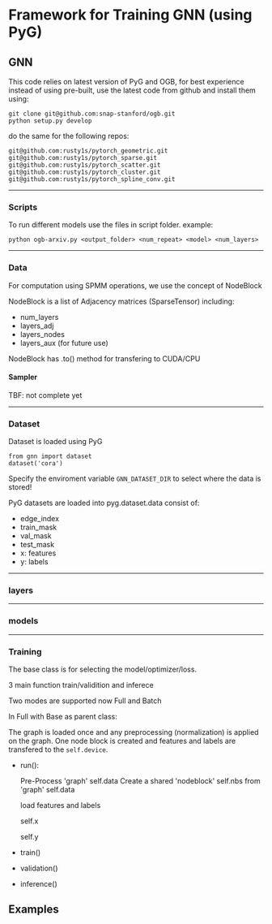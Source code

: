 # Framework for Training GNN (using PyG)

## GNN

This code relies on latest version of PyG and OGB, for best experience instead of using pre-built, use the latest code from github and install them using:

    git clone git@github.com:snap-stanford/ogb.git
    python setup.py develop


do the same for the following repos:

    git@github.com:rusty1s/pytorch_geometric.git
    git@github.com:rusty1s/pytorch_sparse.git
    git@github.com:rusty1s/pytorch_scatter.git
    git@github.com:rusty1s/pytorch_cluster.git
    git@github.com:rusty1s/pytorch_spline_conv.git

---

### Scripts
To run different models use the files in script folder. example:

    python ogb-arxiv.py <output_folder> <num_repeat> <model> <num_layers>

---
### Data

For computation using SPMM operations, we use the concept of NodeBlock

NodeBlock is a list of Adjacency matrices (SparseTensor) including:

- num_layers
- layers_adj
- layers_nodes
- layers_aux (for future use)


NodeBlock has .to() method for transfering to CUDA/CPU

#### Sampler

TBF: not complete yet

---

### Dataset
Dataset is loaded using PyG

    from gnn import dataset
    dataset('cora')

Specify the enviroment variable `GNN_DATASET_DIR` to select where the data is stored!

PyG datasets are loaded into pyg.dataset.data consist of:
- edge_index
- train_mask
- val_mask
- test_mask
- x: features
- y: labels

---

### layers

---

### models

---

### Training

The base class is for selecting the model/optimizer/loss.

3 main function train/validition and inferece

Two modes are supported now Full and Batch

In Full with Base as parent class:

The graph is loaded once and any preprocessing (normalization) is applied on the graph.
One node block is created and features and labels are transfered to the `self.device`.

- run():

    Pre-Process 'graph' self.data
    Create a shared 'nodeblock' self.nbs from 'graph' self.data

    load features and labels

    self.x

    self.y

- train()
- validation()
- inference()


## Examples
